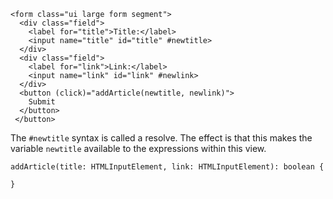 
```
<form class="ui large form segment">
  <div class="field">
    <label for="title">Title:</label>
    <input name="title" id="title" #newtitle> 
  </div>
  <div class="field">
    <label for="link">Link:</label>
    <input name="link" id="link" #newlink> 
  </div>
  <button (click)="addArticle(newtitle, newlink)">
    Submit
  </button>
 </button>
```
The `#newtitle` syntax is called a resolve. The effect is that this makes the variable
`newtitle` available to the expressions within this view.

```
addArticle(title: HTMLInputElement, link: HTMLInputElement): boolean {
  
}
```